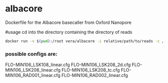 # albacore
Dockerfile for the Albacore basecaller from Oxford Nanopore

#usage
cd into the directory containing the directory of reads
```bash
docker run -v $(pwd):/root vera/albacore -i relative/path/to/reads -c /opt/albacore/FLO-MIN106_LSK208_2d.cfg 
```

### possible configs are:

FLO-MIN106_LSK108_linear.cfg
FLO-MIN106_LSK208_2d.cfg
FLO-MIN106_LSK208_linear.cfg
FLO-MIN106_LSK208_tc.cfg
FLO-MIN106_RAD001_linear.cfg
FLO-MIN106_RAD002_linear.cfg
